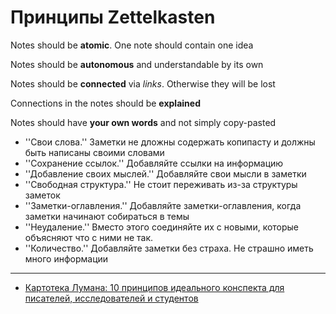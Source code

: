 # Принципы Zettelkasten

Notes should be **atomic**. One note should contain one idea

Notes should be **autonomous** and understandable by its own

Notes should be **connected** via _links_. Otherwise they will be lost

Connections in the notes should be **explained**

Notes should have **your own words** and not simply copy-pasted

- ''Свои слова.'' Заметки не дложны содержать копипасту и должны быть написаны своими словами
- ''Сохранение ссылок.'' Добавляйте ссылки на информацию
- ''Добавление своих мыслей.'' Добавляйте свои мысли в заметки
- ''Свободная структура.'' Не стоит переживать из-за структуры заметок
- ''Заметки-оглавления.'' Добавляйте заметки-оглавления, когда заметки начинают собираться в темы
- ''Неудаление.'' Вместо этого соединяйте их с новыми, которые объясняют что с ними не так.
- ''Количество.'' Добавляйте заметки без страха. Не страшно иметь много информации

---

- [Картотека Лумана: 10 принципов идеального конспекта для писателей, исследователей и студентов](https://zeh.media/praktika/instruktsiya/4796135-10-printsipov-idealnogo-konspekta)
